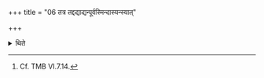 +++
title = "06 तत्र तद्दद्याद्यन्पूर्वस्मिन्दास्यन्स्यात्"

+++

<details><summary>थिते</summary>

6. There (in the new sacrifice) he should give whatever he would desire to give in the first sacrifice.[^1]   

[^1]: Cf. TMB VI.7.14. 
</details>
